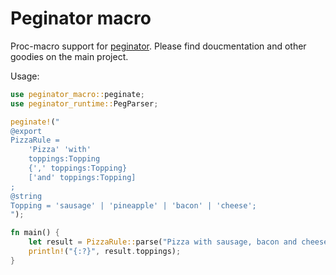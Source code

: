 # Peginator macro

Proc-macro support for [peginator](https://github.com/badicsalex/peginator). Please find
doucmentation and other goodies on the main project.

Usage:
```rust
use peginator_macro::peginate;
use peginator_runtime::PegParser;

peginate!("
@export
PizzaRule =
    'Pizza' 'with'
    toppings:Topping
    {',' toppings:Topping}
    ['and' toppings:Topping]
;
@string
Topping = 'sausage' | 'pineapple' | 'bacon' | 'cheese';
");

fn main() {
    let result = PizzaRule::parse("Pizza with sausage, bacon and cheese").unwrap();
    println!("{:?}", result.toppings);
}
```
